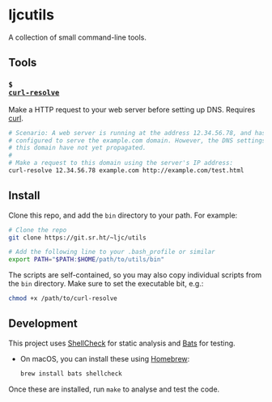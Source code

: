# ljcutils

A collection of small command-line tools.

## Tools

### <code>$ <a href="bin/curl-resolve">curl-resolve</a></code>

Make a HTTP request to your web server before setting up DNS.
Requires [curl][].

```sh
# Scenario: A web server is running at the address 12.34.56.78, and has been
# configured to serve the example.com domain. However, the DNS settings for
# this domain have not yet propagated.
#
# Make a request to this domain using the server's IP address:
curl-resolve 12.34.56.78 example.com http://example.com/test.html
```

## Install

Clone this repo, and add the `bin` directory to your path. For example:

```sh
# Clone the repo
git clone https://git.sr.ht/~ljc/utils

# Add the following line to your .bash_profile or similar
export PATH="$PATH:$HOME/path/to/utils/bin"
```

The scripts are self-contained, so you may also copy individual scripts from
the `bin` directory. Make sure to set the executable bit, e.g.:

```sh
chmod +x /path/to/curl-resolve
```

## Development

This project uses [ShellCheck][shellcheck] for static analysis
and [Bats][bats] for testing.

- On macOS, you can install these using [Homebrew][brew]:

  ```sh
  brew install bats shellcheck
  ```

Once these are installed, run `make` to analyse and test the code.

[bats]: https://github.com/sstephenson/bats
[brew]: https://brew.sh/
[curl]: https://curl.haxx.se/
[shellcheck]: https://www.shellcheck.net/
